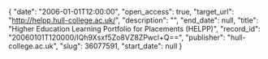 {
  "date": "2006-01-01T12:00:00", 
  "open_access": true, 
  "target_url": "http://helpp.hull-college.ac.uk/", 
  "description": "", 
  "end_date": null, 
  "title": "Higher Education Learning Portfolio for Placements (HELPP)", 
  "record_id": "20060101T120000/IQh9Xsxf5Zo8VZ8ZPwcl+Q==", 
  "publisher": "hull-college.ac.uk", 
  "slug": 36077591, 
  "start_date": null
}

